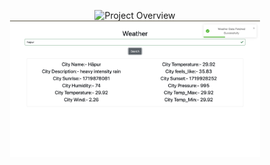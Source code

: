 <p align="center">
  <img src="./frontend/public/images/s1.png" alt="Project Overview" width="400"/>
  <img src="./frontend/public/images/s2.png" alt="Project Overview" width="400"/>
</p>

